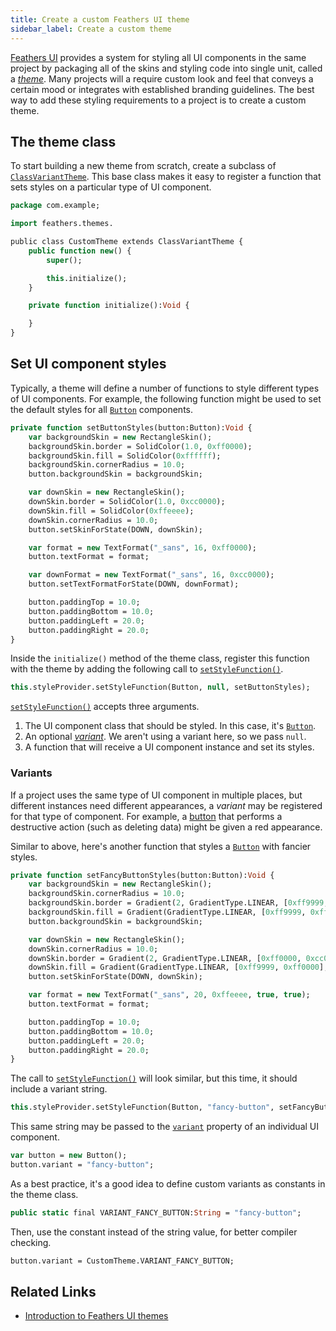 ```yaml
---
title: Create a custom Feathers UI theme
sidebar_label: Create a custom theme
---
```


[Feathers UI](/) provides a system for styling all UI components in the same project by packaging all of the skins and styling code into single unit, called a [_theme_](./themes.md). Many projects will a require custom look and feel that conveys a certain mood or integrates with established branding guidelines. The best way to add these styling requirements to a project is to create a custom theme.

## The theme class

To start building a new theme from scratch, create a subclass of [`ClassVariantTheme`](https://api.feathersui.com/current/feathers/themes/ClassVariantTheme.html). This base class makes it easy to register a function that sets styles on a particular type of UI component.

```hx
package com.example;

import feathers.themes.

public class CustomTheme extends ClassVariantTheme {
    public function new() {
        super();

        this.initialize();
    }

    private function initialize():Void {

    }
}
```

## Set UI component styles

Typically, a theme will define a number of functions to style different types of UI components. For example, the following function might be used to set the default styles for all [`Button`](./button.md) components.

```hx
private function setButtonStyles(button:Button):Void {
    var backgroundSkin = new RectangleSkin();
    backgroundSkin.border = SolidColor(1.0, 0xff0000);
    backgroundSkin.fill = SolidColor(0xffffff);
    backgroundSkin.cornerRadius = 10.0;
    button.backgroundSkin = backgroundSkin;

    var downSkin = new RectangleSkin();
    downSkin.border = SolidColor(1.0, 0xcc0000);
    downSkin.fill = SolidColor(0xffeeee);
    downSkin.cornerRadius = 10.0;
    button.setSkinForState(DOWN, downSkin);

    var format = new TextFormat("_sans", 16, 0xff0000);
    button.textFormat = format;

    var downFormat = new TextFormat("_sans", 16, 0xcc0000);
    button.setTextFormatForState(DOWN, downFormat);

    button.paddingTop = 10.0;
    button.paddingBottom = 10.0;
    button.paddingLeft = 20.0;
    button.paddingRight = 20.0;
}
```

Inside the `initialize()` method of the theme class, register this function with the theme by adding the following call to [`setStyleFunction()`](https://api.feathersui.com/current/feathers/style/ClassVariantStyleProvider.html#setStyleFunction).

```hx
this.styleProvider.setStyleFunction(Button, null, setButtonStyles);
```

[`setStyleFunction()`](https://api.feathersui.com/current/feathers/style/ClassVariantStyleProvider.html#setStyleFunction) accepts three arguments.

1. The UI component class that should be styled. In this case, it's [`Button`](./button.md).
2. An optional [_variant_](#variants). We aren't using a variant here, so we pass `null`.
3. A function that will receive a UI component instance and set its styles.

### Variants

If a project uses the same type of UI component in multiple places, but different instances need different appearances, a _variant_ may be registered for that type of component. For example, a [button](./button.md) that performs a destructive action (such as deleting data) might be given a red appearance.

Similar to above, here's another function that styles a [`Button`](./button.md) with fancier styles.

```hx
private function setFancyButtonStyles(button:Button):Void {
    var backgroundSkin = new RectangleSkin();
    backgroundSkin.cornerRadius = 10.0;
    backgroundSkin.border = Gradient(2, GradientType.LINEAR, [0xff9999, 0xcc0000], [1.0, 1.0], [0, 255], 90 * Math.PI / 180);
    backgroundSkin.fill = Gradient(GradientType.LINEAR, [0xff9999, 0xff0000], [1.0, 1.0], [0, 255], 90 * Math.PI / 180);
    button.backgroundSkin = backgroundSkin;

    var downSkin = new RectangleSkin();
    downSkin.cornerRadius = 10.0;
    downSkin.border = Gradient(2, GradientType.LINEAR, [0xff0000, 0xcc0000], [1.0, 1.0], [0, 255], 90 * Math.PI / 180);
    downSkin.fill = Gradient(GradientType.LINEAR, [0xff9999, 0xff0000], [1.0, 1.0], [0, 255], 270 * Math.PI / 180);
    button.setSkinForState(DOWN, downSkin);

    var format = new TextFormat("_sans", 20, 0xffeeee, true, true);
    button.textFormat = format;

    button.paddingTop = 10.0;
    button.paddingBottom = 10.0;
    button.paddingLeft = 20.0;
    button.paddingRight = 20.0;
}
```

The call to [`setStyleFunction()`](https://api.feathersui.com/current/feathers/style/ClassVariantStyleProvider.html#setStyleFunction) will look similar, but this time, it should include a variant string.

```hx
this.styleProvider.setStyleFunction(Button, "fancy-button", setFancyButtonStyles);
```

This same string may be passed to the [`variant`](https://api.feathersui.com/current/feathers/core/FeathersControl.html#variant) property of an individual UI component.

```hx
var button = new Button();
button.variant = "fancy-button";
```

As a best practice, it's a good idea to define custom variants as constants in the theme class.

```hx
public static final VARIANT_FANCY_BUTTON:String = "fancy-button";
```

Then, use the constant instead of the string value, for better compiler checking.

```hx
button.variant = CustomTheme.VARIANT_FANCY_BUTTON;
```

## Related Links

- [Introduction to Feathers UI themes](./themes.md)
